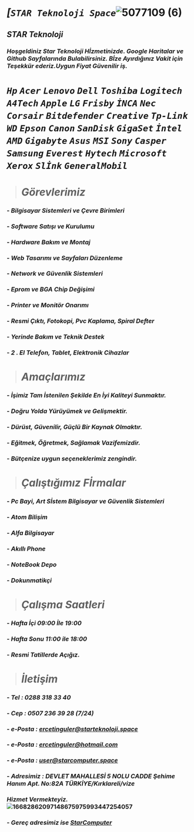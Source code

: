 # ***[`STAR Teknoloji Space`***![5077109 (6)](https://user-images.githubusercontent.com/93947784/225666681-3a94a2a9-fb61-42dd-904e-4a336b286b5b.png)
## ***STAR Teknoloji***
### ***Hoşgeldiniz Star Teknoloji Hİzmetinizde. Google Haritalar ve Github Sayfalarında Bulabilirsiniz. Bİze Ayırdığınız Vakit için Teşekkür ederiz.Uygun Fiyat Güvenilir iş.***
# ***`Hp`*** ***`Acer`*** ***`Lenovo`*** ***`Dell`*** ***`Toshiba`*** ***`Logitech`*** ***`A4Tech`*** ***`Apple`*** ***`LG`*** ***`Frisby`*** ***`İNCA`*** ***`Nec`*** ***`Corsair`*** ***`Bitdefender`*** ***`Creative`*** ***`Tp-Link`*** ***`WD`*** ***`Epson`*** ***`Canon`*** ***`SanDisk`*** ***`GigaSet`*** ***`İntel`*** ***`AMD`*** ***`Gigabyte`*** ***`Asus`*** ***`MSI`*** ***`Sony`*** ***`Casper`*** ***`Samsung`*** ***`Everest`*** ***`Hytech`*** ***`Microsoft`*** ***`Xerox`*** ***`Slİnk`*** ***`GeneralMobil`***
> # ***Görevlerimiz*** 
### - ***Bilgisayar Sistemleri ve Çevre Birimleri*** 
### - ***Software Satışı ve Kurulumu***
### - ***Hardware Bakım ve Montaj***
### - ***Web Tasarımı ve Sayfaları Düzenleme***
### - ***Network ve Güvenlik Sistemleri***
### - ***Eprom ve BGA Chip Değişimi*** 
### - ***Printer ve Monitör Onarımı***
### - ***Resmi Çıktı, Fotokopi, Pvc Kaplama, Spiral Defter***
### - ***Yerinde Bakım ve Teknik Destek*** 
### - ***2 . El Telefon, Tablet, Elektronik Cihazlar***
> # ***Amaçlarımız***
### - ***İşimiz Tam İstenilen Şekilde En İyi Kaliteyi Sunmaktır.***
### - ***Doğru Yolda Yürüyümek ve Gelişmektir.***
### - ***Dürüst, Güvenilir, Güçlü Bir Kaynak Olmaktır.*** 
### - ***Eğitmek, Öğretmek, Sağlamak Vazifemizdir.***
### - ***Bütçenize uygun seçeneklerimiz zengindir.***
> # ***Çalıştığımız Fİrmalar***
### - ***Pc Bayi, Art Sİstem  Bilgisayar ve Güvenlik Sistemleri***
### - ***Atom Bilişim***
### - ***Alfa Bilgisayar***
### - ***Akıllı Phone***
### - ***NoteBook Depo***
### - ***Dokunmatikçi***
> # ***Çalışma Saatleri***
### - ***Hafta İçi 09:00 İle 19:00***
### - ***Hafta Sonu 11:00 ile 18:00***
### - ***Resmi Tatillerde Açığız.***
> # ***İletişim***
### - ***Tel : 0288 318 33 40***
### - ***Cep : 0507 236 39 28 (7/24)***
### - ***e-Posta : ercetinguler@starteknoloji.space***
### - ***e-Posta : ercetinguler@hotmail.com***
### - ***e-Posta : user@starcomputer.space***
### - ***Adresimiz : DEVLET MAHALLESİ 5 NOLU CADDE Şehime Hanım Apt. No:82A TÜRKİYE/Kırklareli/vize***
### ***Hizmet Vermekteyiz.***![16682862097148675975993447254057](https://user-images.githubusercontent.com/93947784/201494110-4f844e2c-89bd-418a-9dd5-3f52e07dd71e.png)
### - ***Gereç adresimiz ise [StarComputer](https://starcomputer.space)***


